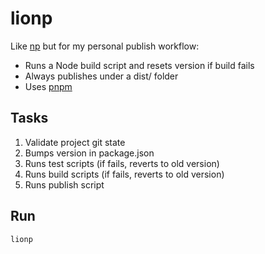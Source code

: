 # lionp

Like [np](https://github.com/sindresorhus/np) but for my personal publish workflow:

- Runs a Node build script and resets version if build fails
- Always publishes under a dist/ folder
- Uses [pnpm](https://pnpm.io)

## Tasks

1. Validate project git state
2. Bumps version in package.json
3. Runs test scripts (if fails, reverts to old version)
4. Runs build scripts (if fails, reverts to old version)
5. Runs publish script

## Run
```zsh
lionp
```
